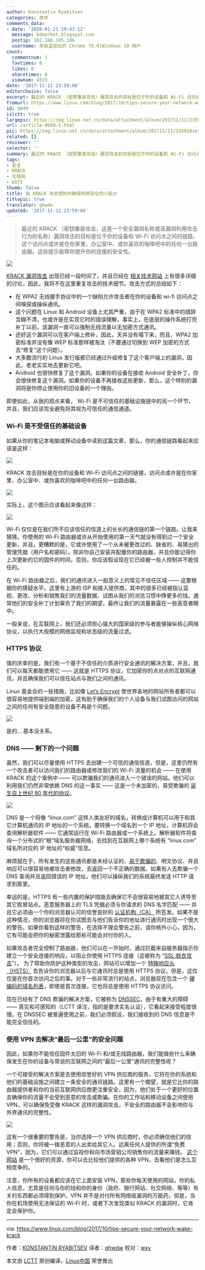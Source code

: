 ```yaml
---
author: Konstantin Ryabitsev
categories: 技术
comments_data:
- date: '2020-01-21 19:47:12'
  message: bdmarket.blogspot.com
  postip: 182.160.105.186
  username: 来自孟加拉的 Chrome 79.0|Windows 10 用户
count:
  commentnum: 1
  favtimes: 0
  likes: 0
  sharetimes: 0
  viewnum: 4533
date: '2017-11-11 23:59:00'
editorchoice: false
excerpt: 最近的 KRACK （密钥重装攻击）漏洞攻击的目标是位于你的设备和 Wi-Fi 访问点之间的链路，这个访问点或许是在你家里、办公室中、或你喜欢的咖啡吧中的任何一台路由器。这些提示能帮你提升你的连接的安全性。
fromurl: https://www.linux.com/blog/2017/10/tips-secure-your-network-wake-krack
id: 9049
islctt: true
largepic: https://img.linux.net.cn/data/attachment/album/201711/11/235930sejrxs44dzvej4nm.jpg
url: /article-9049-1.html
pic: https://img.linux.net.cn/data/attachment/album/201711/11/235930sejrxs44dzvej4nm.jpg.thumb.jpg
related: []
reviewer: ''
selector: ''
summary: 最近的 KRACK （密钥重装攻击）漏洞攻击的目标是位于你的设备和 Wi-Fi 访问点之间的链路，这个访问点或许是在你家里、办公室中、或你喜欢的咖啡吧中的任何一台路由器。这些提示能帮你提升你的连接的安全性。
tags:
- 安全
- KRACK
- 无线网
- WIFI
thumb: false
title: 由 KRACK 攻击想到的确保网络安全的小贴士
titlepic: true
translator: qhwdw
updated: '2017-11-11 23:59:00'
---
```



> 
> 最近的 KRACK （密钥重装攻击，这是一个安全漏洞名称或该漏洞利用攻击行为的名称）漏洞攻击的目标是位于你的设备和 Wi-Fi 访问点之间的链路，这个访问点或许是在你家里、办公室中、或你喜欢的咖啡吧中的任何一台路由器。这些提示能帮你提升你的连接的安全性。
> 
> 
> 


![](https://img.linux.net.cn/data/attachment/album/201711/11/235930sejrxs44dzvej4nm.jpg)


[KRACK 漏洞攻击](https://www.krackattacks.com/) 出现已经一段时间了，并且已经在 [相关技术网站](https://blog.cryptographyengineering.com/2017/10/16/falling-through-the-kracks/) 上有很多详细的讨论，因此，我将不在这里重复攻击的技术细节。攻击方式的总结如下：


* 在 WPA2 无线握手协议中的一个缺陷允许攻击者在你的设备和 wi-fi 访问点之间嗅探或操纵通讯。
* 这个问题在 Linux 和 Android 设备上尤其严重，由于在 WPA2 标准中的措辞含糊不清，也或许是在实现它时的错误理解，事实上，在底层的操作系统打完补丁以前，该漏洞一直可以强制无线流量以无加密方式通讯。
* 还好这个漏洞可以在客户端上修补，因此，天并没有塌下来，而且，WPA2 加密标准并没有像 WEP 标准那样被淘汰（不要通过切换到 WEP 加密的方式去“修复”这个问题）。
* 大多数流行的 Linux 发行版都已经通过升级修复了这个客户端上的漏洞，因此，老老实实地去更新它吧。
* Android 也很快修复了这个漏洞。如果你的设备在接收 Android 安全补丁，你会很快修复这个漏洞。如果你的设备不再接收这些更新，那么，这个特别的漏洞将是你停止使用你的旧设备的一个理由。


即使如此，从我的观点来看， Wi-Fi 是不可信任的基础设施链中的另一个环节，并且，我们应该完全避免将其视为可信任的通信通道。


### Wi-Fi 是不受信任的基础设备


如果从你的笔记本电脑或移动设备中读到这篇文章，那么，你的通信链路看起来应该是这样：


![](https://img.linux.net.cn/data/attachment/album/201711/12/000056tuq2ae77752z7y7u.png)


KRACK 攻击目标是在你的设备和 Wi-Fi 访问点之间的链接，访问点或许是在你家里、办公室中、或你喜欢的咖啡吧中的任何一台路由器。


![](https://img.linux.net.cn/data/attachment/album/201711/12/000128yjiibyc4ympmofoh.png)


实际上，这个图示应该看起来像这样：


![](https://img.linux.net.cn/data/attachment/album/201711/12/000154ejq6qovjqqgqvinv.png)


Wi-Fi 仅仅是在我们所不应该信任的信道上的长长的通信链的第一个链路。让我来猜猜，你使用的 Wi-Fi 路由器或许从开始使用的第一天气就没有得到过一个安全更新，并且，更糟糕的是，它或许使用了一个从未被更改过的、缺省的、易猜出的管理凭据（用户名和密码）。除非你自己安装并配置你的路由器，并且你能记得你上次更新的它的固件的时间，否则，你应该假设现在它已经被一些人控制并不能信任的。


在 Wi-Fi 路由器之后，我们的通讯进入一般意义上的常见不信任区域 —— 这要根据你的猜疑水平。这里有上游的 ISP 和接入提供商，其中的很多已经被指认监视、更改、分析和销售我们的流量数据，试图从我们的浏览习惯中挣更多的钱。通常他们的安全补丁计划辜负了我们的期望，最终让我们的流量暴露在一些恶意者眼中。


一般来说，在互联网上，我们还必须担心强大的国家级的参与者能够操纵核心网络协议，以执行大规模的网络监视和状态级的流量过滤。


### HTTPS 协议


值的庆幸的是，我们有一个基于不信任的介质进行安全通讯的解决方案，并且，我们可以每天都能使用它 —— 这就是 HTTPS 协议，它加密你的点对点的互联网通讯，并且确保我们可以信任站点与我们之间的通讯。


Linux 基金会的一些措施，比如像 [Let’s Encrypt](https://letsencrypt.org/) 使世界各地的网站所有者都可以很容易地提供端到端的加密，这有助于确保我们的个人设备与我们试图访问的网站之间的任何有安全隐患的设备不再是个问题。


![](https://img.linux.net.cn/data/attachment/album/201711/12/000307rteezzv501h4n1yz.png)


是的... 基本没关系。


### DNS —— 剩下的一个问题


虽然，我们可以尽量使用 HTTPS 去创建一个可信的通信信道，但是，这里仍然有一个攻击者可以访问我们的路由器或修改我们的 Wi-Fi 流量的机会 —— 在使用 KRACK 的这个案例中 —— 可以欺骗我们的通讯进入一个错误的网站。他们可以利用我们仍然非常依赖 DNS 的这一事实 —— 这是一个未加密的、易受欺骗的 [诞生自上世纪 80 年代的协议](https://en.wikipedia.org/wiki/Domain_Name_System#History)。


![](https://img.linux.net.cn/data/attachment/album/201711/12/000333jrga8jza0mmmmd3l.png)


DNS 是一个将像 “linux.com” 这样人类友好的域名，转换成计算机可以用于和其它计算机通讯的 IP 地址的一个系统。要转换一个域名到一个 IP 地址，计算机将会查询解析器软件 —— 它通常运行在 Wi-Fi 路由器或一个系统上。解析器软件将查询一个分布式的“根”域名服务器网络，去找到在互联网上哪个系统有 “linux.com” 域名所对应的 IP 地址的“权威”信息。


麻烦就在于，所有发生的这些通讯都是未经认证的、[易于欺骗的](https://en.wikipedia.org/wiki/DNS_spoofing)、明文协议、并且响应可以很容易地被攻击者修改，去返回一个不正确的数据。如果有人去欺骗一个 DNS 查询并且返回错误的 IP 地址，他们可以操纵我们的系统最终发送 HTTP 请求到那里。


幸运的是，HTTPS 有一些内置的保护措施去确保它不会很容易地被其它人诱导至其它假冒站点。恶意服务器上的 TLS 凭据必须与你请求的 DNS 名字匹配 —— 并且它必须由一个你的浏览器认可的信誉良好的 [认证机构（CA）](https://en.wikipedia.org/wiki/Certificate_authority) 所签发。如果不是这种情况，你的浏览器将在你试图去与他们告诉你的地址进行通讯时出现一个很大的警告。如果你看到这样的警告，在选择不理会警告之前，请你格外小心，因为，它有可能会把你的秘密泄露给那些可能会对付你的人。


如果攻击者完全控制了路由器，他们可以在一开始时，通过拦截来自服务器指示你建立一个安全连接的响应，以阻止你使用 HTTPS 连接（这被称为 “[SSL 脱衣攻击](https://en.wikipedia.org/wiki/Moxie_Marlinspike#Notable_research)”）。 为了帮助你防护这种类型的攻击，网站可以增加一个 [特殊响应头（HSTS）](https://en.wikipedia.org/wiki/HTTP_Strict_Transport_Security) 去告诉你的浏览器以后与它通讯时总是使用 HTTPS 协议，但是，这仅仅是在你首次访问之后的事。对于一些非常流行的站点，浏览器现在包含一个 [硬编码的域名列表](https://hstspreload.org/)，即使是首次连接，它也将总是使用 HTTPS 协议访问。


现在已经有了 DNS 欺骗的解决方案，它被称为 [DNSSEC](https://en.wikipedia.org/wiki/Domain_Name_System_Security_Extensions)，由于有重大的障碍 —— 真实和可感知的（LCTT 译注，指的是要求实名认证），它看起来接受程度很慢。在 DNSSEC 被普遍使用之前，我们必须假设，我们接收到的 DNS 信息是不能完全信任的。


### 使用 VPN 去解决“最后一公里”的安全问题


因此，如果你不能信任固件太旧的 Wi-Fi 和/或无线路由器，我们能做些什么来确保发生在你的设备与常说的互联网之间的“最后一公里”通讯的完整性呢？


一个可接受的解决方案是去使用信誉好的 VPN 供应商的服务，它将在你的系统和他们的基础设施之间建立一条安全的通讯链路。这里有一个期望，就是它比你的路由器提供者和你的当前互联网供应商更注重安全，因为，他们处于一个更好的位置去确保你的流量不会受到恶意的攻击或欺骗。在你的工作站和移动设备之间使用 VPN，可以确保免受像 KRACK 这样的漏洞攻击，不安全的路由器不会影响你与外界通讯的完整性。


![](https://img.linux.net.cn/data/attachment/album/201711/12/000401m1jhht6j11s9h586.png)


这有一个很重要的警告是，当你选择一个 VPN 供应商时，你必须确信他们的信用；否则，你将被一拨恶意的人出卖给其它人。远离任何人提供的所谓“免费 VPN”，因为，它们可以通过监视你和向市场营销公司销售你的流量来赚钱。 [这个网站](https://www.vpnmentor.com/bestvpns/overall/) 是一个很好的资源，你可以去比较他们提供的各种 VPN，去看他们是怎么互相竞争的。


注意，你所有的设备都应该在它上面安装 VPN，那些你每天使用的网站，你的私人信息，尤其是任何与你的钱和你的身份（政府、银行网站、社交网络、等等）有关的东西都必须得到保护。VPN 并不是对付所有网络级漏洞的万能药，但是，当你在机场使用无法保证的 Wi-Fi 时，或者下次发现类似 KRACK 的漏洞时，它肯定会保护你。




---


via: <https://www.linux.com/blog/2017/10/tips-secure-your-network-wake-krack>


作者：[KONSTANTIN RYABITSEV](https://www.linux.com/users/mricon) 译者：[qhwdw](https://github.com/qhwdw) 校对：[wxy](https://github.com/wxy)


本文由 [LCTT](https://github.com/LCTT/TranslateProject) 原创编译，[Linux中国](https://linux.cn/) 荣誉推出